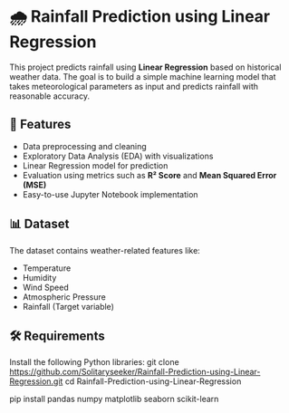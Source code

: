 # 🌧️ Rainfall Prediction using Linear Regression

This project predicts rainfall using **Linear Regression** based on historical weather data. The goal is to build a simple machine learning model that takes meteorological parameters as input and predicts rainfall with reasonable accuracy.  

## 🚀 Features
- Data preprocessing and cleaning  
- Exploratory Data Analysis (EDA) with visualizations  
- Linear Regression model for prediction  
- Evaluation using metrics such as **R² Score** and **Mean Squared Error (MSE)**  
- Easy-to-use Jupyter Notebook implementation  

## 📊 Dataset
The dataset contains weather-related features like:  
- Temperature  
- Humidity  
- Wind Speed  
- Atmospheric Pressure  
- Rainfall (Target variable)  



## 🛠️ Requirements
Install the following Python libraries:
git clone https://github.com/Solitaryseeker/Rainfall-Prediction-using-Linear-Regression.git
cd Rainfall-Prediction-using-Linear-Regression

pip install pandas numpy matplotlib seaborn scikit-learn
